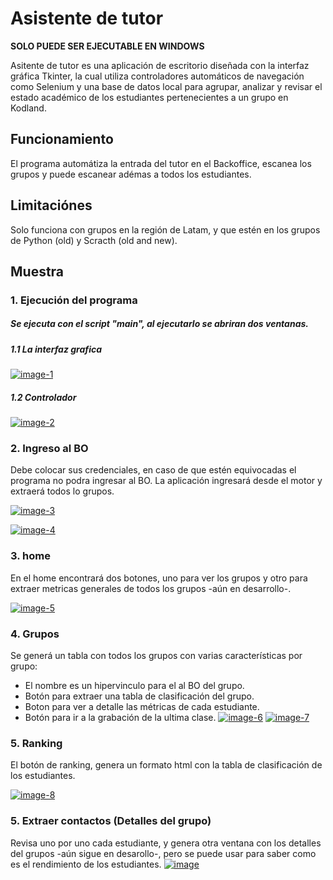 # **Asistente de tutor**

**SOLO PUEDE SER EJECUTABLE EN WINDOWS**

Asitente de tutor es una aplicación de escritorio diseñada con la interfaz gráfica Tkinter, la cual utiliza controladores automáticos de navegación como Selenium y una base de datos local para agrupar, analizar y revisar el estado académico de los estudiantes pertenecientes a un grupo en Kodland.

## Funcionamiento
El programa automátiza la entrada del tutor en el Backoffice, escanea los grupos y puede escanear adémas a todos los estudiantes.

## Limitaciónes
Solo funciona con grupos en la región de Latam, y que estén en los grupos de Python (old) y Scracth (old and new).

## Muestra
### 1. Ejecución del programa
##### Se ejecuta con el script "__main__", al ejecutarlo se abriran dos ventanas.
##### 1.1 La interfaz grafica
<a href="https://ibb.co/BqmxRZR"><img src="https://i.ibb.co/QrZRGNG/image-1.png" alt="image-1" border="0"></a>
##### 1.2 Controlador
<a href="https://ibb.co/GTJT2k0"><img src="https://i.ibb.co/Srxrn0P/image-2.png" alt="image-2" border="0"></a>

### 2. Ingreso al BO

Debe colocar sus credenciales, en caso de que estén equivocadas el programa no podra ingresar al BO. La aplicación ingresará desde el motor y extraerá todos lo grupos.

<a href="https://ibb.co/TkCTwzz"><img src="https://i.ibb.co/mGxBRQQ/image-3.png" alt="image-3" border="0"></a>

<a href="https://ibb.co/z4VTxR5"><img src="https://i.ibb.co/6W07wPZ/image-4.png" alt="image-4" border="0"></a>

### 3. home

En el  home encontrará dos botones, uno para ver los grupos y otro para extraer metricas generales de todos los grupos -aún en desarrollo-.

<a href="https://ibb.co/qJyv0h4"><img src="https://i.ibb.co/GHxqsG1/image-5.png" alt="image-5" border="0"></a>

### 4. Grupos

Se generá un tabla con todos los grupos con varias características por grupo:
- El nombre es un hipervinculo para el al BO del grupo.
- Botón para extraer una tabla de clasificación del grupo.
- Boton para ver a detalle las métricas de cada estudiante.
- Botón para ir a la grabación de la ultima clase.
<a href="https://imgbb.com/"><img src="https://i.ibb.co/rmy6vxr/image-6.png" alt="image-6" border="0"></a>
<a href="https://ibb.co/JCsZCjw"><img src="https://i.ibb.co/YbLgbBF/image-7.png" alt="image-7" border="0"></a>

### 5. Ranking
El botón de ranking, genera un formato html con la tabla de clasificación de los estudiantes. 

<a href="https://ibb.co/bj4bmTQ"><img src="https://i.ibb.co/CpjP8gm/image-8.png" alt="image-8" border="0"></a>

### 5. Extraer contactos (Detalles del grupo)
Revisa uno por uno cada estudiante, y genera otra ventana con los detalles del grupos -aún sigue en desarollo-, pero se puede usar para saber como es el rendimiento de los estudiantes. 
<a href="https://ibb.co/tB59H7f"><img src="https://i.ibb.co/jhFS8cK/image.png" alt="image" border="0"></a>
